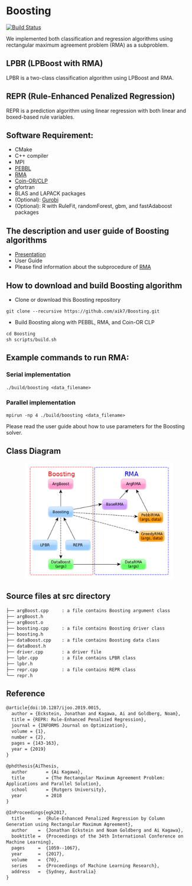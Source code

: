 # Boosting

[![Build Status](https://travis-ci.com/aik7/Boosting.svg?branch=cmake)](https://travis-ci.com/aik7/Boosting)

We implemented both classification and regression algorithms using rectangular maximum agreement problem (RMA) as a subproblem.

## LPBR (LPBoost with RMA)

LPBR is a two-class classification algorithm using LPBoost and RMA.

## REPR (Rule-Enhanced Penalized Regression)

REPR is a prediction algorithm using linear regression with both linear and boxed-based rule variables.

## Software Requirement:
* CMake
* C++ compiler
* MPI
* [PEBBL](https://software.sandia.gov/trac/acro/wiki/Example/Building/acro-pebbl)
* [RMA](https://github.com/aik7/RMA)
* [Coin-OR/CLP](https://github.com/coin-or/Clp)
* gfortran
* BLAS and LAPACK packages
* (Optional): [Gurobi](http://www.gurobi.com/)
* (Optional): R with RuleFit, randomForest, gbm, and fastAdaboost packages

## The description and user guide of Boosting algorithms
* [Presentation](https://github.com/aik7/Boosting/blob/master/Boosting.pdf)
* User Guide
* Please find information about the subprocedure of [RMA](https://github.com/aik7/RMA)

## How to download and build Boosting algorithm

* Clone or download this Boosting repository
```
git clone --recursive https://github.com/aik7/Boosting.git
```
* Build Boosting along with PEBBL, RMA, and Coin-OR CLP
```
cd Boosting
sh scripts/build.sh
```

## Example commands to run RMA:

### Serial implementation
```
./build/boosting <data_filename>
```

### Parallel implementation
```
mpirun -np 4 ./build/boosting <data_filename>
```

Please read the user guide about how to use parameters for the Boosting solver.

## Class Diagram

<p align="center">

<img src="https://github.com/aik7/Boosting/blob/devel/figures/Boosting_class_org.png" width="400">

## Source files at src directory

```
├── argBoost.cpp     : a file contains Boosting argument class
├── argBoost.h
├── argBoost.o
├── boosting.cpp     : a file contains Boosting driver class
├── boosting.h
├── dataBoost.cpp    : a file contains Boosting data class
├── dataBoost.h
├── driver.cpp       : a driver file
├── lpbr.cpp         : a file contains LPBR class
├── lpbr.h
├── repr.cpp         : a file contains REPR class
└── repr.h
```

## Reference

```
@article{doi:10.1287/ijoo.2019.0015,
  author = {Eckstein, Jonathan and Kagawa, Ai and Goldberg, Noam},
  title = {REPR: Rule-Enhanced Penalized Regression},
  journal = {INFORMS Journal on Optimization},
  volume = {1},
  number = {2},
  pages = {143-163},
  year = {2019}
}
```

```
@phdthesis{AiThesis,
  author       = {Ai Kagawa},
  title        = {The Rectangular Maximum Agreement Problem: Applications and Parallel Solution},
  school       = {Rutgers University},
  year         = 2018
}
```

```
@InProceedings{egk2017,
  title     =  {Rule-Enhanced Penalized Regression by Column Generation using Rectangular Maximum Agreement},
  author    =  {Jonathan Eckstein and Noam Goldberg and Ai Kagawa},
  booktitle =  {Proceedings of the 34th International Conference on Machine Learning},
  pages     =  {1059--1067},
  year      =  {2017},
  volume    =  {70},
  series    =  {Proceedings of Machine Learning Research},
  address   =  {Sydney, Australia}
}
```
